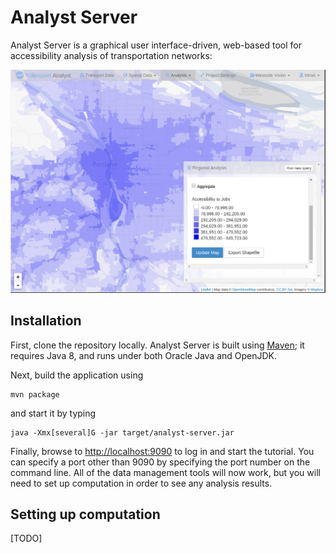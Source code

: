 # Analyst Server

Analyst Server is a graphical user interface-driven, web-based tool for accessibility analysis of transportation networks:

<img src="splash.png" alt="Analyst Server performing accessibility analysis in Portland, Ore." />

## Installation

First, clone the repository locally. Analyst Server is built using [Maven](https://maven.apache.org/); it requires Java 8, and
runs under both Oracle Java and OpenJDK.

Next, build the application using

    mvn package

and start it by typing

    java -Xmx[several]G -jar target/analyst-server.jar

Finally, browse to [http://localhost:9090](http://localhost:9090) to log in and start the tutorial. You can specify a
port other than 9090 by specifying the port number on the command line. All of the data management tools will now work,
but you will need to set up computation in order to see any analysis results.

## Setting up computation

[TODO]
